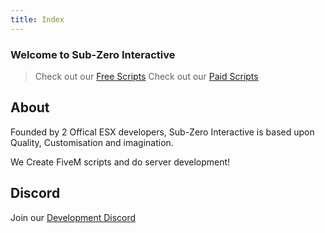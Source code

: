 ```yaml
---
title: Index
---
```


### Welcome to Sub-Zero Interactive

> Check out our [Free Scripts](https://github.com/Sub-Zero-Interactive)
> Check out our [Paid Scripts](https://modit.store/pages/seller-profile?sub-zero-store)
## About

Founded by 2 Offical ESX developers, Sub-Zero Interactive is based upon Quality, Customisation and imagination.

We Create FiveM scripts and do server development!

## Discord

Join our [Development Discord](https://discord.com/invite/xgKxUruwCG) 
